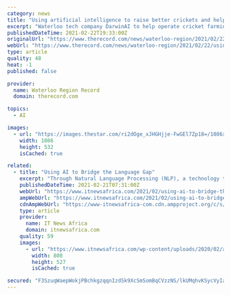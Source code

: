 ```yaml
---
category: news
title: "Using artificial intelligence to raise better crickets and help save the world"
excerpt: "Waterloo tech company DarwinAI to help operate cricket farming facility to create more environmentally friendly source of protein"
publishedDateTime: 2021-02-22T19:33:00Z
originalUrl: "https://www.therecord.com/news/waterloo-region/2021/02/22/using-artificial-intelligence-to-raise-better-crickets-and-help-save-the-world.html"
webUrl: "https://www.therecord.com/news/waterloo-region/2021/02/22/using-artificial-intelligence-to-raise-better-crickets-and-help-save-the-world.html"
type: article
quality: 48
heat: -1
published: false

provider:
  name: Waterloo Region Record
  domain: therecord.com

topics:
  - AI

images:
  - url: "https://images.thestar.com/ri2dOge_xJHGHjje-FwGEl7Zp18=/1086x532/smart/filters:cb(1614022126656)/https://www.therecord.com/content/dam/therecord/news/waterloo-region/2021/02/22/using-artificial-intelligence-to-raise-better-crickets-and-help-save-the-world/image007.jpg"
    width: 1086
    height: 532
    isCached: true

related:
  - title: "Using AI to Bridge the Language Gap"
    excerpt: "Through Natural Language Processing (NLP), a technology that allows computers to effectively understand the way humans speak and interact, companies can bridge the language gap between cultures, encouraging diversity within their industries."
    publishedDateTime: 2021-02-21T07:31:00Z
    webUrl: "https://www.itnewsafrica.com/2021/02/using-ai-to-bridge-the-language-gap/"
    ampWebUrl: "https://www.itnewsafrica.com/2021/02/using-ai-to-bridge-the-language-gap/?amp"
    cdnAmpWebUrl: "https://www-itnewsafrica-com.cdn.ampproject.org/c/s/www.itnewsafrica.com/2021/02/using-ai-to-bridge-the-language-gap/?amp"
    type: article
    provider:
      name: IT News Africa
      domain: itnewsafrica.com
    quality: 59
    images:
      - url: "https://www.itnewsafrica.com/wp-content/uploads/2020/02/artificial-intelligence-AI.png"
        width: 800
        height: 527
        isCached: true

secured: "F3SzuqWaepWokjPBchkgzqqnIzdSk9XcSmSomBqCVzzNS/lkUMqhvKSycVyIaSEzASXSMuFhwgQhE6PtDwsVQ0OZwdpySJ271prhorGyACg7xGKM+vwt2daQoQS22MkkOpKw+gdWUDCKm2la7r6URZUBiXjp4L3n5H2MaYa0Xfa4XjGgVLulIk3AxU+ZUMV6wJQ6E7q7zGaKDIMNUXjW+L4M/E47jhSeQ9y/mWUulZmGLnXMGIPFvwtsfti1Iazrd7cVUHGh/Z+vtGUgGOo0vo0jvs6Wc7GXeVKgQUfnfM6mD2/eeDONd/rHLA0r+1ZOAPYsjd7HvQYaqEE+jBEOCfJwwcvrW4cq01vKU/n4o3w=;JkHgeU5WZA28VWPK7O/LNA=="
---
```


